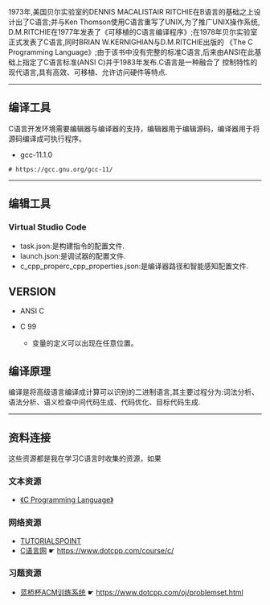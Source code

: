 
1973年,美国贝尔实验室的DENNIS MACALISTAIR RITCHIE在B语言的基础之上设计出了C语言;并与Ken Thomson使用C语言重写了UNIX,为了推广UNIX操作系统,
D.M.RITCHIE在1977年发表了《可移植的C语言编译程序》;在1978年贝尔实验室正式发表了C语言,同时BRIAN W.KERNIGHIAN与D.M.RITCHIE出版的
《The C Programming Language》;由于该书中没有完整的标准C语言,后来由ANSI在此基础上指定了C语言标准(ANSI C)并于1983年发布.C语言是一种融合了
控制特性的现代语言,具有高效、可移植、允许访问硬件等特点.

---

## 编译工具

C语言开发环境需要编辑器与编译器的支持，编辑器用于编辑源码，编译器用于将源码编译成可执行程序。

* gcc-11.1.0

```shell
# https://gcc.gnu.org/gcc-11/
```


---

## 编辑工具

### Virtual Studio Code

* task.json:是构建指令的配置文件.
* launch.json:是调试器的配置文件.
* c_cpp_properc_cpp_properties.json:是编译器路径和智能感知配置文件.

## VERSION

* ANSI C

* C 99

	* 变量的定义可以出现在任意位置。


## 编译原理

编译是将高级语言编译成计算可以识别的二进制语言,其主要过程分为:词法分析、语法分析、语义检查中间代码生成、代码优化、目标代码生成.

---

## 资料连接

这些资源都是我在学习C语言时收集的资源，如果

### 文本资源

* [《C Programming Language》](https://www.baidu.com/search?keyword=CPorgrammingLanguage)

### 网络资源

* [TUTORIALSPOINT](https://www.tutorialspoint.com/cprogramming/index.htm)
* [C语言网](https://www.dotcpp.com/course/c/) ☛ <https://www.dotcpp.com/course/c/>

### 习题资源

* [蓝桥杯ACM训练系统](https://www.dotcpp.com/oj/problemset.html) ☛ <https://www.dotcpp.com/oj/problemset.html>

